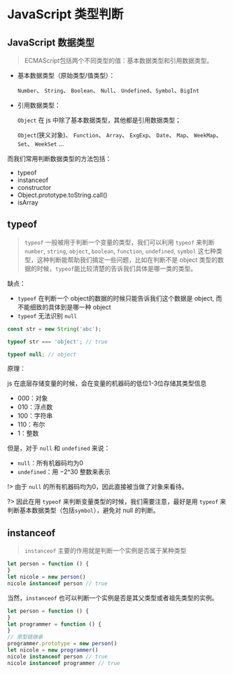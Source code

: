 # JavaScript 类型判断

## JavaScript 数据类型

> ECMAScript包括两个不同类型的值：基本数据类型和引用数据类型。

- 基本数据类型（原始类型/值类型）：

  `Number`、 `String`、 `Boolean`、 `Null`、 `Undefined`、`Symbol`、`BigInt`

- 引用数据类型：

  `Object` 在 js 中除了基本数据类型，其他都是引用数据类型；

  `Object`(狭义对象)、 `Function`、 `Array`、 `ExgExp`、 `Date`、 `Map`、 `WeekMap`、 `Set`、 `WeekSet` ...

而我们常用判断数据类型的方法包括：

- typeof
- instanceof
- constructor
- Object.prototype.toString.call()
- isArray

## typeof

> `typeof` 一般被用于判断一个变量的类型，我们可以利用 `typeof` 来判断`number`,  `string`,  `object`,  `boolean`,  `function`, `undefined`,  `symbol` 这七种类型，这种判断能帮助我们搞定一些问题，比如在判断不是 object 类型的数据的时候，`typeof`能比较清楚的告诉我们具体是哪一类的类型。

缺点：

- `typeof` 在判断一个 object的数据的时候只能告诉我们这个数据是 object, 而不能细致的具体到是哪一种 object
- `typeof` 无法识别 `null` 

``` js
const str = new String('abc');

typeof str === 'object'; // true

typeof null; // object
```

原理：

js 在底层存储变量的时候，会在变量的机器码的低位1-3位存储其类型信息

- 000：对象
- 010：浮点数
- 100：字符串
- 110：布尔
- 1：整数

但是，对于 `null` 和 `undefined` 来说：

- `null`：所有机器码均为0
- `undefined`：用 −2^30 整数来表示

!> 由于 `null` 的所有机器码均为0，因此直接被当做了对象来看待。

?> 因此在用 `typeof` 来判断变量类型的时候，我们需要注意，最好是用 `typeof` 来判断基本数据类型（包括`symbol`），避免对 null 的判断。

## instanceof

> `instanceof` 主要的作用就是判断一个实例是否属于某种类型

``` js
let person = function () {
}
let nicole = new person()
nicole instanceof person // true
```

当然，`instanceof` 也可以判断一个实例是否是其父类型或者祖先类型的实例。

``` js
let person = function () {
}
let programmer = function () {
}
// 原型链继承
programmer.prototype = new person()
let nicole = new programmer()
nicole instanceof person // true
nicole instanceof programmer // true
```



